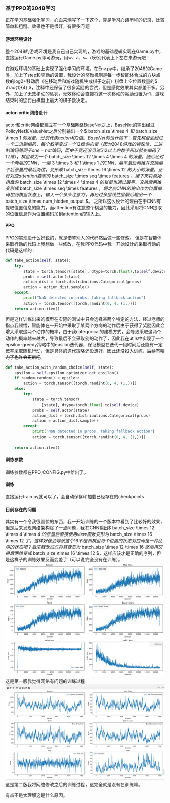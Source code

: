 ### 基于PPO的2048学习
正在学习基础强化学习，心血来潮写了一下这个，算是学习心路历程的记录，比较简单和粗糙。效果也不是很好，有很多问题

#### 游戏环境设计
整个2048的游戏环境是我自己自己实现的，游戏的基础逻辑实现在Game.py中，直接运行Game.py即可游玩，用w、a、s、d分别代表上下左右来游玩吧！

在游戏环境的基础上实现了强化学习的环境，在Env.py中，继承了2048的Game类，加上了step和奖励的设置，我设计的奖励机制是每一步智能体合成的方块点数的log2+移动后（在移动后和游戏随机生成棋子之前）棋盘上空位置数量的$ \frac{1}{4} $，注释中还保留了很多奖励的尝试，但是感觉效果其实都差不多。另外，加上了无效移动的惩罚，无效移动会直接将这一次移动的奖励设置为-1，游戏结束时的惩罚由棋盘上最大的棋子数决定。

#### actor-critic网络设计
actor和critic网络都建立在一个基础网络BaseNet之上，BaseNet的输出经过PolicyNet和ValueNet之后分别输出一个$ batch\_size \times 4 $和$ batch\_size \times 1 $的张量，分别代表action和Q值。
BaseNet的设计如下：
首先棋盘会经过一个二进制编码，每个数字变成一个12维的向量（因为2048游戏的特殊性，二进制编码等同于one-hot编码，而由于我还没见过512以上的数字所以就先编码了12维），棋盘成为一个$ batch\_size \times 12 \times 4 \times 4 $的张量，随后经过一个两层的CNN，一层$ 3 \times 3 $和$ 1 \times 1 $的CNN，展平最后两维并交换展平后张量的最后两位，变形成$ batch\_size \times 16 \times 12 $的大小的张量，正好对应attention要求的$ batch\_size \times seq \times features $。
接下来将原始棋盘的$ batch\_size \times 12 \times 4 \times 4 $的张量也通过展平、交换后两维变形成$ batch\_size \times seq \times features $，将之前CNN的输出作为位置编码加到棋盘状态上，输入一个多头注意力，再经过多层线性层最后输出一个$ batch\_size \times num\_hidden\_output $。
之所以这么设计的理由在于CNN有提取位置信息的能力，而attention有注意整个棋盘的能力，因此采用将CNN提取的位置信息作为位置编码加到attention的输入上。

#### PPO
PPO的实现没什么好说的，就是借鉴别人的代码然后做一些修改。
但是在智能体采取行动的代码上我想做一些修改，在我PPO代码中我一开始设计的采取行动的代码是这样的：
```python
def take_action(self, state):
    try:
        state = torch.tensor([state], dtype=torch.float).to(self.device)
        probs = self.actor(state)
        action_dist = torch.distributions.Categorical(probs)
        action = action_dist.sample()
    except:
        print("NaN detected in probs, taking fallback action")
        action = torch.tensor([torch.randint(0, 4, (1,))])
    return action.item()
```
但是这样训练出来的模型在实际的测试中只会选择某两个特定的方法，经过老师的指点我顿悟，智能体在一开始中采取了某两个方向的动作后由于获得了奖励因此会增大采取这两个动作的概率，由于我categorical的建模方式，会导致采取这两个动作的概率越来越大，导致最后不会采取别的动作了，因此我在utils中实现了一个epsilon-greedy策略中的epsilon迭代器，保证模型在迭代一段时间后还能有一定概率采取随机行动，但是具体的迭代策略还没想好，因此还没投入训练，~~后续有精力了也许会更新吧~~。
```python
def take_action_with_random_choice(self, state):
    epsilon = self.epsilon_optimizer.get_epsilon()
    if random.random() < epsilon:
        action = torch.tensor([torch.randint(0, 4, (1,))])
    else:
        try:
            state = torch.tensor(
                [state], dtype=torch.float).to(self.device)
            probs = self.actor(state)
            action_dist = torch.distributions.Categorical(probs)
            action = action_dist.sample()
        except:
            print("NaN detected in probs, taking fallback action")
            action = torch.tensor([torch.randint(0, 4, (1,))])

    return action.item()
```

#### 训练参数
训练参数都在PPO_CONFIG.py中给出了。

#### 训练
直接运行train.py就可以了，会自动保存和加载已经存在的checkpoints

#### 目前存在的问题
其实有一个令我很震惊的东西，我一开始训练的一个版本中看到了比较好的效果，但是后来发现网络架构除了一点问题，我在CNN输出$ batch\_size \times 12 \times 4 \times 4 $的张量后直接使用view函数变形为$ batch\_size \times 16 \times 12 $了，这样好像会导致这个16不是和棋盘每个位置的状态对应而是一种乱序的状态吧？后来我改成先将其变形为$ batch\_size \times 12 \times 16 $然后再交换后两维变成$ batch\_size \times 16 \times 12 $，这样应该才是正确的序列，但是这样子的训练效果反而变差了（可以说完全没有在训练）。
![result1](https://github.com/xuanfengzu/2048PPO/blob/main/result.png "result1")
这是第一版我觉得网络有问题的训练过程
![result2](https://github.com/xuanfengzu/2048PPO/blob/main/result2.png "result2")
这是第二版我将网络修改之后的训练过程，这完全就是没有在训练嘛。

有点不是太理解这是什么原因。
